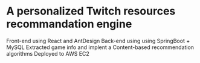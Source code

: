 # A personalized Twitch resources recommandation engine
Front-end using React and AntDesign
Back-end using using SpringBoot + MySQL
Extracted game info and implent a Content-based recommendation algorithms
Deployed to AWS EC2
